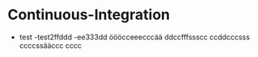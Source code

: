 # Continuous-Integration
- test
-test2ffddd
-ee333dd
öööcceeecccää
ddccfffssscc
ccddcccsss
ccccssääccc
cccc
